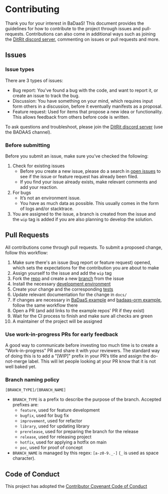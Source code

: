# Contributing

Thank you for your interest in BaDaaS! This document provides the guidelines for how to contribute to the project through issues and pull-requests. Contributions can also come in additional ways such as joining the [DitRit discord server](https://discord.gg/zkKfj9gj2C), commenting on issues or pull requests and more.

## Issues

### Issue types

There are 3 types of issues:

- Bug report: You've found a bug with the code, and want to report it, or create an issue to track the bug.
- Discussion: You have something on your mind, which requires input form others in a discussion, before it eventually manifests as a proposal.
- Feature request: Used for items that propose a new idea or functionality. This allows feedback from others before code is written.

To ask questions and troubleshoot, please join the [DitRit discord server](https://discord.gg/zkKfj9gj2C) (use the BADAAS channel).

### Before submitting

Before you submit an issue, make sure you’ve checked the following:

1. Check for existing issues
   - Before you create a new issue, please do a search in [open issues](https://github.com/ditrit/badaas/issues) to see if the issue or feature request has already been filed.
   - If you find your issue already exists, make relevant comments and add your reaction.
2. For bugs
   - It’s not an environment issue.
   - You have as much data as possible. This usually comes in the form of logs and/or stacktrace.
3. You are assigned to the issue, a branch is created from the issue and the `wip` tag is added if you are also planning to develop the solution.

## Pull Requests

All contributions come through pull requests. To submit a proposed change, follow this workflow:

1. Make sure there's an issue (bug report or feature request) opened, which sets the expectations for the contribution you are about to make
2. Assign yourself to the issue and add the `wip` tag
3. Fork the [repo](https://github.com/ditrit/badaas) and create a new [branch](#branch-naming-policy) from the issue
4. Install the necessary [development environment](developing.md#environment)
5. Create your change and the corresponding [tests](developing.md#tests)
6. Update relevant documentation for the change in `docs/`
7. If changes are necessary in [BaDaaS example](https://github.com/ditrit/badaas-example) and [badaas-orm example](https://github.com/ditrit/badaas-orm-example), follow the same workflow there
8. Open a PR (and add links to the example repos' PR if they exist)
9. Wait for the CI process to finish and make sure all checks are green
10. A maintainer of the project will be assigned

### Use work-in-progress PRs for early feedback

A good way to communicate before investing too much time is to create a "Work-in-progress" PR and share it with your reviewers. The standard way of doing this is to add a "[WIP]" prefix in your PR’s title and assign the do-not-merge label. This will let people looking at your PR know that it is not well baked yet.

### Branch naming policy

`[BRANCH_TYPE]/[BRANCH_NAME]`

- `BRANCH_TYPE` is a prefix to describe the purpose of the branch.
  Accepted prefixes are:
  - `feature`, used for feature development
  - `bugfix`, used for bug fix
  - `improvement`, used for refactor
  - `library`, used for updating library
  - `prerelease`, used for preparing the branch for the release
  - `release`, used for releasing project
  - `hotfix`, used for applying a hotfix on main
  - `poc`, used for proof of concept
- `BRANCH_NAME` is managed by this regex: `[a-z0-9._-]` (`_` is used as space character).

## Code of Conduct

This project has adopted the [Contributor Covenant Code of Conduct](https://github.com/ditrit/badaas/blob/main/CODE_OF_CONDUCT.md)
